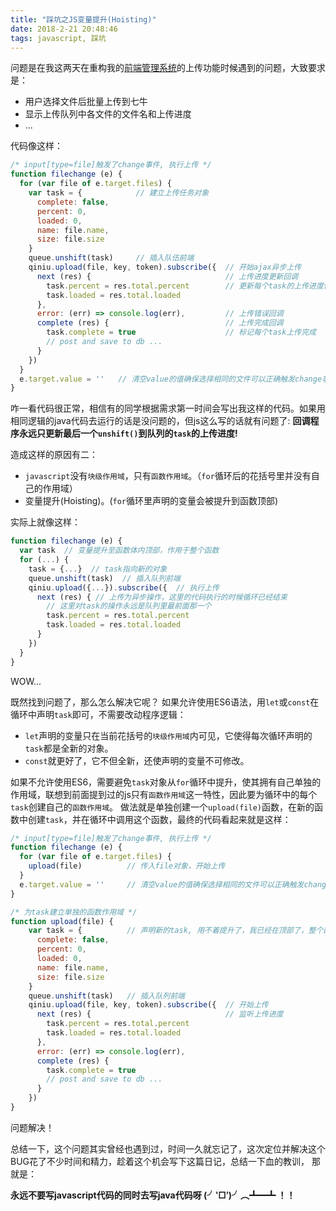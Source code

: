 ```yaml
---
title: "踩坑之JS变量提升(Hoisting)"
date: 2018-2-21 20:48:46
tags: javascript, 踩坑
---
```

问题是在我这两天在重构我的[前端管理系统](https://gitee.com/backflow/framework-admin)的上传功能时候遇到的问题，大致要求是：
 - 用户选择文件后批量上传到七牛
 - 显示上传队列中各文件的文件名和上传进度
 - ...

代码像这样：
```javascript
/* input[type=file]触发了change事件, 执行上传 */
function filechange (e) {
  for (var file of e.target.files) {
    var task = {            // 建立上传任务对象
      complete: false,
      percent: 0,
      loaded: 0,
      name: file.name,
      size: file.size
    }
    queue.unshift(task)     // 插入队伍前端
    qiniu.upload(file, key, token).subscribe({  // 开始ajax异步上传
      next (res) {                              // 上传进度更新回调
        task.percent = res.total.percent        // 更新每个task的上传进度信息
        task.loaded = res.total.loaded
      },
      error: (err) => console.log(err),         // 上传错误回调
      complete (res) {                          // 上传完成回调
        task.complete = true                    // 标记每个task上传完成
        // post and save to db ...
      }
    })
  }
  e.target.value = ''   // 清空value的值确保选择相同的文件可以正确触发change事件
}
```
咋一看代码很正常，相信有的同学根据需求第一时间会写出我这样的代码。如果用相同逻辑的java代码去运行的话是没问题的，但js这么写的话就有问题了:
**回调程序永远只更新最后一个`unshift()`到队列的`task`的上传进度!**

<!-- more -->

造成这样的原因有二：
  - `javascript`没有`块级作用域`，只有`函数作用域`。（`for`循环后的花括号里并没有自己的作用域）
  - 变量提升(Hoisting)。(`for`循环里声明的变量会被提升到函数顶部)

实际上就像这样：
```javascript
function filechange (e) {
  var task  // 变量提升至函数体内顶部，作用于整个函数
  for (...) {
    task = {...}  // task指向新的对象
    queue.unshift(task)  // 插入队列前端
    qiniu.upload({...}).subscribe({  // 执行上传
      next (res) { // 上传为异步操作，这里的代码执行的时候循环已经结束
        // 这里对task的操作永远是队列里最前面那一个
        task.percent = res.total.percent
        task.loaded = res.total.loaded
      }
    })
  }
}
```
WOW...

既然找到问题了，那么怎么解决它呢？
如果允许使用ES6语法，用`let`或`const`在循环中声明`task`即可，不需要改动程序逻辑：
 - `let`声明的变量只在当前花括号的`块级作用域`内可见，它使得每次循环声明的`task`都是全新的对象。
 - `const`就更好了，它不但全新，还使声明的变量不可修改。

如果不允许使用ES6，需要避免`task`对象从`for`循环中提升，使其拥有自己单独的作用域，联想到前面提到过的js只有`函数作用域`这一特性，因此要为循环中的每个`task`创建自己的`函数作用域`。
做法就是单独创建一个`upload(file)`函数，在新的函数中创建`task`，并在循环中调用这个函数，最终的代码看起来就是这样：
```javascript
/* input[type=file]触发了change事件, 执行上传 */
function filechange (e) {
  for (var file of e.target.files) {
    upload(file)          // 传入file对象，开始上传
  }
  e.target.value = ''     // 清空value的值确保选择相同的文件可以正确触发change事件
}

/* 为task建立单独的函数作用域 */
function upload(file) {
    var task = {          // 声明新的task, 用不着提升了，我已经在顶部了，整个函数操作的task全都指向我
      complete: false,
      percent: 0,
      loaded: 0,
      name: file.name,
      size: file.size
    }
    queue.unshift(task)   // 插入队列前端
    qiniu.upload(file, key, token).subscribe({  // 开始上传
      next (res) {                              // 监听上传进度
        task.percent = res.total.percent
        task.loaded = res.total.loaded
      },
      error: (err) => console.log(err),
      complete (res) {
        task.complete = true
        // post and save to db ...
      }
    })
}
```
问题解决！

总结一下，这个问题其实曾经也遇到过，时间一久就忘记了，这次定位并解决这个BUG花了不少时间和精力，趁着这个机会写下这篇日记，总结一下血的教训， 那就是：

**永远不要写javascript代码的同时去写java代码呀 (╯‵□′)╯︵┻━┻ ！！**